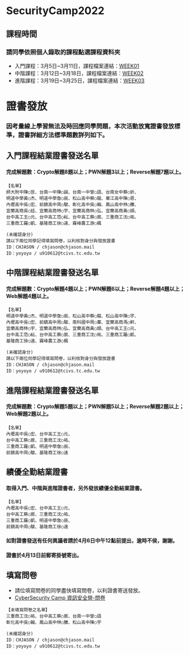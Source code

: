 # SecurityCamp2022
## 課程時間
### 請同學依照個人錄取的課程點選課程資料夾
- 入門課程：3月5日~3月11日，課程檔案連結：[WEEK01](https://github.com/MyFirstSecurity2020/SecurityCamp2022/tree/main/WEEK01)
- 中階課程：3月12日~3月18日，課程檔案連結：[WEEK02](https://github.com/MyFirstSecurity2020/SecurityCamp2022/tree/main/week02)
- 進階課程：3月19日~3月25日，課程檔案連結：[WEEK03](https://github.com/MyFirstSecurity2020/SecurityCamp2022/tree/main/WEEK03)



# 證書發放
### 因考量線上學習無法及時回應同學問題，本次活動放寬證書發放標準，證書詳細方法標準題數詳列如下。

## 入門課程結業證書發送名單
#### 完成解題數：Crypto解題8題以上；PWN解題3以上；Reverse解題7題以上。
```
【名單】
師大附中陳○哲、台南一中陳○誠、台南一中曾○語、台南女中蔡○妡、
明道中學黃○杰、明道中學詹○辰、松山高中蔡○龍、華江高中陳○恩、
內壢高中吳○宏、前鎮高中周○駿、彰化高中吳○翰、鳳山高中林○騰、
宜蘭高商吳○廷、宜蘭高商林○宇、宜蘭高商林○弘、宜蘭高商黃○頡、
台中高工王○元、台中高工范○紜、台中高工蔡○宸、三重商工沈○祐、
三重商工羅○凱、基隆商工徐○遠、霧峰農工游○楓

(未確認身分)
請以下兩位同學記得填寫問卷，以利核對身分與發放證書
ID：CHJASON / chjason@chjason.mail
ID：yoyoyo / u910612@tcivs.tc.edu.tw

```

## 中階課程結業證書發送名單
#### 完成解題數：Crypto解題4題以上；PWN解題6以上；Reverse解題4題以上；Web解題4題以上。
```
【名單】
明道中學黃○杰、明道中學詹○辰、松山高中蔡○龍、松山高中陳○宇、
內壢高中吳○宏、前鎮高中周○駿、南科國中周○蓁、宜蘭高商馮○軒、
宜蘭高商林○宇、宜蘭高商林○弘、宜蘭高商黃○頡、台中高工王○元、
台中高工范○紜、台中高工蔡○宸、三重商工沈○祐、三重商工羅○凱、
基隆商工徐○遠、霧峰農工游○楓

(未確認身分)
請以下兩位同學記得填寫問卷，以利核對身分與發放證書
ID：CHJASON / chjason@chjason.mail
ID：yoyoyo / u910612@tcivs.tc.edu.tw

```

## 進階課程結業證書發送名單
#### 完成解題數：Crypto解題5題以上；PWN解題5以上；Reverse解題2題以上；Web解題2題以上。
```
【名單】
內壢高中吳○宏、台中高工王○元、
台中高工蔡○宸、三重商工沈○祐、
三重商工羅○凱、明道中學詹○辰、
前鎮高中周○駿、基隆商工徐○遠

```
## 績優全勤結業證書
#### 取得入門、中階與進階證書者，另外發放績優全勤結業證書。
```
【名單】
內壢高中吳○宏、台中高工王○元、
台中高工蔡○宸、三重商工沈○祐、
三重商工羅○凱、明道中學詹○辰、
前鎮高中周○駿、基隆商工徐○遠
```

#### 如對證書發送有任何異議者請於4月6日中午12點前提出，逾時不侯，謝謝。
#### 證書於4月13日前郵寄掛號寄出。


## 填寫問卷
- 請位填寫問卷的同學盡快填寫問卷，以利證書寄送發放。
- [CyberSecurity Camp 資訊安全營-問卷](https://docs.google.com/forms/d/e/1FAIpQLSeS8EZTU7OgkoVwM_T2rLidaTCNUF0RsKJzKXgiQFfcoft6nA/viewform)
```
【未填寫問卷之名單】
三重商工沈○祐、台中高工蔡○宸、台南一中曾○語
彰化高中吳○翰、鳳山高中林○騰、松山高中陳○宇

(未確認身分)
ID：CHJASON / chjason@chjason.mail
ID：yoyoyo / u910612@tcivs.tc.edu.tw

```
